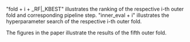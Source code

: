 "fold + i + _RF|_KBEST" illustrates the ranking of the respective i-th outer fold and corresponding pipeline step.
"inner_eval + i" illustrates the hyperparameter search of the respective i-th outer fold.

The figures in the paper illustrate the results of the fifth outer fold.